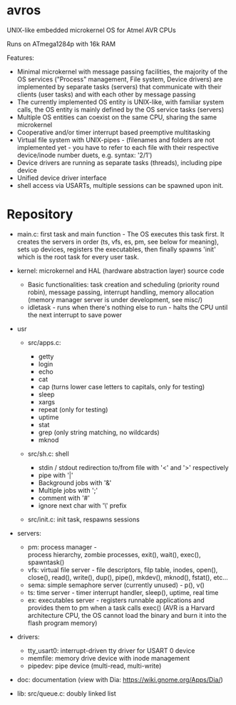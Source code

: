 # avros

UNIX-like embedded microkernel OS for Atmel AVR CPUs

Runs on ATmega1284p with 16k RAM

Features:
- Minimal microkernel with message passing facilities, the majority of the OS services ("Process" management, File system, Device drivers) are implemented by separate tasks (servers) that communicate with their clients (user tasks) and with each other by message passing
- The currently implemented OS entity is UNIX-like, with familiar system calls, the OS entity is mainly defined by the OS service tasks (servers)
- Multiple OS entities can coexist on the same CPU, sharing the same microkernel
- Cooperative and/or timer interrupt based preemptive multitasking
- Virtual file system with UNIX-pipes - (filenames and folders are not implemented yet - you have to refer to each file with their respective device/inode number duets, e.g. syntax: '2/1')
- Device drivers are running as separate tasks (threads), including pipe device
- Unified device driver interface
- shell access via USARTs, multiple sessions can be spawned upon init.


Repository
==========

* main.c: first task and main function - 
    The OS executes this task first. It creates the servers in
    order (ts, vfs, es, pm, see below for meaning), sets up devices,
    registers the executables, then finally spawns 'init' which
    is the root task for every user task.

* kernel: microkernel and HAL (hardware abstraction layer) source code 
    * Basic functionalities: task creation and scheduling (priority round
      robin), message passing, interrupt handling, memory allocation
      (memory manager server is under development, see misc/)
    * idletask - runs when there's nothing else to run - halts the CPU until
      the next interrupt to save power
    

* usr
    * src/apps.c:
        * getty
        * login
        * echo
        * cat
        * cap (turns lower case letters to capitals, only for testing)
        * sleep
        * xargs
        * repeat (only for testing)
        * uptime
        * stat
        * grep (only string matching, no wildcards)
        * mknod

    * src/sh.c: shell
        * stdin / stdout redirection to/from file with '<' and '>' respectively
        * pipe with '|'
        * Background jobs with '&'
        * Multiple jobs with ';'
        * comment with '#'
        * ignore next char with '\\' prefix

    * src/init.c: init task, respawns sessions

* servers:
    * pm: process manager -  
        process hierarchy, zombie processes, exit(), wait(), exec(), spawntask()
    * vfs: virtual file server - 
        file descriptors, filp table, inodes, open(), close(), read(), write(),
        dup(), pipe(), mkdev(), mknod(), fstat(), etc...
    * sema: simple semaphore server (currently unused) - p(), v()
    * ts: time server - timer interrupt handler, 
        sleep(), uptime, real time
    * ex: executables server - 
        registers runnable applications and provides them to pm when a
        task calls exec() (AVR is a Harvard architecture CPU, the OS cannot
        load the binary and burn it into the flash program memory)

* drivers:
    * tty_usart0: interrupt-driven tty driver for USART 0 device
    * memfile: memory drive device with inode management
    * pipedev: pipe device (multi-read, multi-write)

* doc: documentation (view with Dia: https://wiki.gnome.org/Apps/Dia/)

* lib:
    src/queue.c: doubly linked list


    
